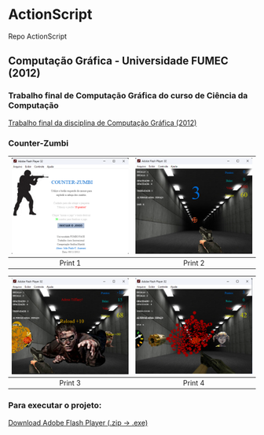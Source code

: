 # ActionScript
Repo ActionScript

## Computação Gráfica - Universidade FUMEC (2012)

### Trabalho final de Computação Gráfica do curso de Ciência da Computação

[Trabalho final da disciplina de Computação Gráfica (2012)](https://github.com/joaopauloaramuni/actionscript/tree/main/PROJETOS/AI_CG_JOAO_PAULO_CARNEIRO_ARAMUNI)

### Counter-Zumbi

| ![Print 1](https://github.com/joaopauloaramuni/actionscript/raw/main/PROJETOS/AI_CG_JOAO_PAULO_CARNEIRO_ARAMUNI/imgs/counter-zumbi1.png) | ![Print 2](https://github.com/joaopauloaramuni/actionscript/raw/main/PROJETOS/AI_CG_JOAO_PAULO_CARNEIRO_ARAMUNI/imgs/counter-zumbi2.png) |
|:---------------------------------------------------------------------------------------------------:|:---------------------------------------------------------------------------------------------------:|
| Print 1                                                                                             | Print 2                                                                                             |

| ![Print 3](https://github.com/joaopauloaramuni/actionscript/raw/main/PROJETOS/AI_CG_JOAO_PAULO_CARNEIRO_ARAMUNI/imgs/counter-zumbi3.png) | ![Print 4](https://github.com/joaopauloaramuni/actionscript/raw/main/PROJETOS/AI_CG_JOAO_PAULO_CARNEIRO_ARAMUNI/imgs/counter-zumbi4.png) |
|:---------------------------------------------------------------------------------------------------:|:---------------------------------------------------------------------------------------------------:|
| Print 3                                                                                             | Print 4                                                                                             |

### Para executar o projeto: 

[Download Adobe Flash Player (.zip -> .exe)](https://github.com/joaopauloaramuni/actionscript/raw/refs/heads/main/ADOBE%20FLASH%20PLAYER/flashplayer_32_sa.zip)
